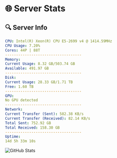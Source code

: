 # 🌐 Server Stats
## 🔍 Server Info
```yaml
CPU: Intel(R) Xeon(R) CPU E5-2699 v4 @ 1414.59MHz
CPU Usage: 7.20%
Cores: 44P | 88T
-----------------------------------
Memory:
Current Usage: 8.32 GB/503.74 GB
Available: 491.97 GB
-----------------------------------
Disk:
Current Usage: 28.33 GB/1.71 TB
Free: 1.60 TB
-----------------------------------
GPU:
No GPU detected
-----------------------------------
Network:
Current Transfer (Sent): 582.38 KB/s
Current Transfer (Received): 82.14 KB/s
Total Sent: 752.92 GB
Total Received: 158.30 GB
-----------------------------------
Uptime:
14d 5h 33m 10s
```
![GitHub Stats](https://img.shields.io/badge/Updated-2025-05-03_22:41:59-blue)